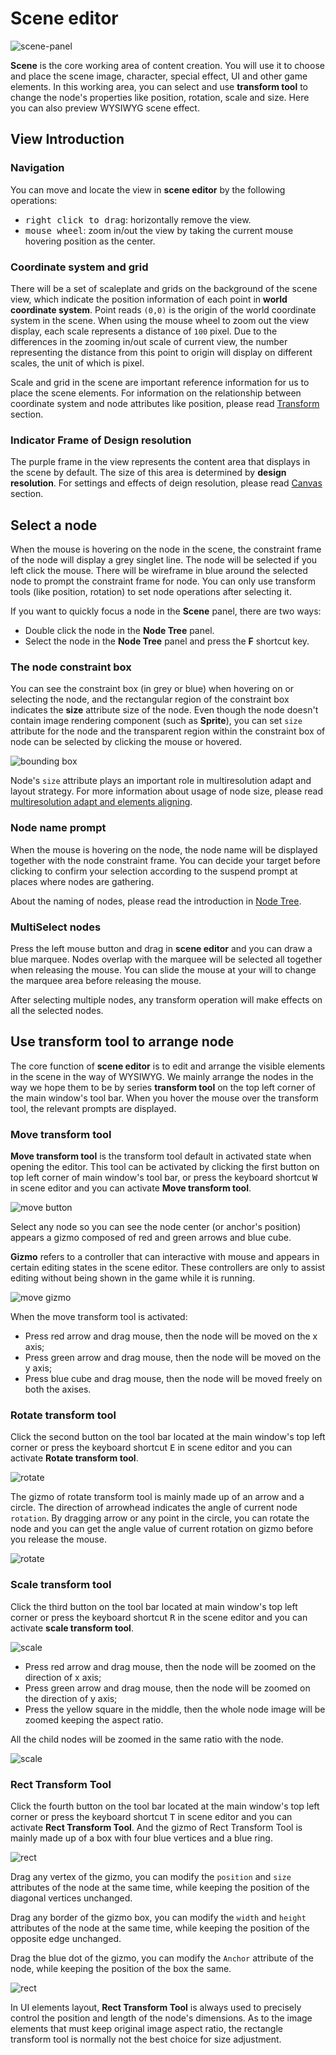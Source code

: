 # Scene editor

![scene-panel](../index/scene.png)

**Scene** is the core working area of content creation. You will use it to choose and place the scene image, character, special effect, UI and other game elements. In this working area, you can select and use **transform tool** to change the node's properties like position, rotation, scale and size. Here you can also preview WYSIWYG scene effect.

## View Introduction

### Navigation

You can move and locate the view in **scene editor** by the following operations:

- <kbd>right click to drag</kbd>: horizontally remove the view.
- <kbd>mouse wheel</kbd>: zoom in/out the view by taking the current mouse hovering position as the center.

### Coordinate system and grid

There will be a set of scaleplate and grids on the background of the scene view, which indicate the position information of each point in **world coordinate system**. Point reads `(0,0)` is the origin of the world coordinate system in the scene. When using the mouse wheel to zoom out the view display, each scale represents a distance of `100` pixel. Due to the differences in the zooming in/out scale of current view, the number representing the distance from this point to origin will display on different scales, the unit of which is pixel.

Scale and grid in the scene are important reference information for us to place the scene elements. For information on the relationship between coordinate system and node attributes like position, please read [Transform](../../../content-workflow/transform.md) section.

### Indicator Frame of Design resolution

The purple frame in the view represents the content area that displays in the scene by default. The size of this area is determined by **design resolution**. For settings and effects of deign resolution, please read [Canvas](../../../components/canvas.md) section.

## Select a node

When the mouse is hovering on the node in the scene, the constraint frame of the node will display a grey singlet line. The node will be selected if you left click the mouse. There will be wireframe in blue around the selected node to prompt the constraint frame for node. You can only use transform tools (like position, rotation) to set node operations after selecting it.

If you want to quickly focus a node in the **Scene** panel, there are two ways:
- Double click the node in the **Node Tree** panel.
- Select the node in the **Node Tree** panel and press the **F** shortcut key.

### The node constraint box

You can see the constraint box (in grey or blue) when hovering on or selecting the node, and the rectangular region of the constraint box indicates the **size** attribute size of the node. Even though the node doesn't contain image rendering component (such as **Sprite**), you can set `size` attribute for the node and the transparent region within the constraint box of node can be selected by clicking the mouse or hovered.

![bounding box](scene/boundingbox.png)

Node's `size` attribute plays an important role in multiresolution adapt and layout strategy. For more information about usage of node size, please read [multiresolution adapt and elements aligning](../../../ui/multi-resolution.md).

### Node name prompt

When the mouse is hovering on the node, the node name will be displayed together with the node constraint frame. You can decide your target before clicking to confirm your selection according to the suspend prompt at places where nodes are gathering.

About the naming of nodes, please read the introduction in [Node Tree](node-tree.md).

### MultiSelect nodes

Press the left mouse button and drag in **scene editor** and you can draw a blue marquee. Nodes overlap with the marquee will be selected all together when releasing the mouse. You can slide the mouse at your will to change the marquee area before releasing the mouse.

After selecting multiple nodes, any transform operation will make effects on all the selected nodes.

## Use transform tool to arrange node

The core function of **scene editor** is to edit and arrange the visible elements in the scene in the way of WYSIWYG. We mainly arrange the nodes in the way we hope them to be by series **transform tool** on the top left corner of the main window's tool bar. When you hover the mouse over the transform tool, the relevant prompts are displayed.

### Move transform tool

**Move transform tool** is the transform tool default in activated state when opening the editor. This tool can be activated by clicking the first button on top left corner of main window's tool bar, or press the keyboard shortcut <kbd>W</kbd> in scene editor and you can activate **Move transform tool**.

![move button](scene/move_button.png)

Select any node so you can see the node center (or anchor's position) appears a gizmo composed of red and green arrows and blue cube.

**Gizmo** refers to a controller that can interactive with mouse and appears in certain editing states in the scene editor. These controllers are only to assist editing without being shown in the game while it is running.

![move gizmo](scene/move_gizmo.png)

When the move transform tool is activated:

- Press red arrow and drag mouse, then the node will be moved on the x axis;
- Press green arrow and drag mouse, then the node will be moved on the y axis;
- Press blue cube and drag mouse, then the node will be moved freely on both the axises.

### Rotate transform tool

Click the second button on the tool bar located at the main window's top left corner or press the keyboard shortcut <kbd>E</kbd> in scene editor and you can activate **Rotate transform tool**.

![rotate](scene/rotate_button.png)

The gizmo of rotate transform tool is mainly made up of an arrow and a circle. The direction of arrowhead indicates the angle of current node `rotation`. By dragging arrow or any point in the circle, you can rotate the node and you can get the angle value of current rotation on gizmo before you release the mouse.

![rotate](scene/rotate_gizmo.png)

### Scale transform tool

Click the third button on the tool bar located at main window's top left corner or press the keyboard shortcut <kbd>R</kbd> in the scene editor and you can activate **scale transform tool**.

![scale](scene/scale_button.png)

- Press red arrow and drag mouse, then the node will be zoomed on the direction of x axis;
- Press green arrow and drag mouse, then the node will be zoomed on the direction of y axis;
- Press the yellow square in the middle, then the whole node image will be zoomed keeping the aspect ratio.

All the child nodes will be zoomed in the same ratio with the node.

![scale](scene/scale_gizmo.png)

### Rect Transform Tool

Click the fourth button on the tool bar located at the main window's top left corner or press the keyboard shortcut <kbd>T</kbd> in scene editor and you can activate **Rect Transform Tool**. And the gizmo of Rect Transform Tool is mainly made up of a box with four blue vertices and a blue ring.

![rect](scene/rect_button.png)

Drag any vertex of the gizmo, you can modify the `position` and `size` attributes of the node at the same time, while keeping the position of the diagonal vertices unchanged.

Drag any border of the gizmo box, you can modify the `width` and `height` attributes of the node at the same time, while keeping the position of the opposite edge unchanged.

Drag the blue dot of the gizmo, you can modify the `Anchor` attribute of the node, while keeping the position of the box the same.

![rect](scene/rect_gizmo.png)

In UI elements layout, **Rect Transform Tool** is always used to precisely control the position and length of the node's dimensions. As to the image elements that must keep original image aspect ratio, the rectangle transform tool is normally not the best choice for size adjustment.

